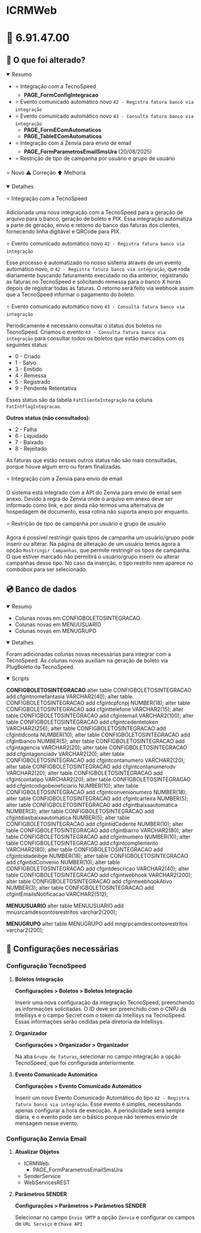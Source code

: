 # ICRMWeb

# :file_folder: 6.91.47.00

## :memo: O que foi alterado?

<details open>
<summary>Resumo</summary>

- :star: Integração com a TecnoSpeed
  - **PAGE_FormConfigIntegracao**
- :star: Evento comunicado automático novo `42 - Registra fatura banco via integração`
- :star: Evento comunicado automático novo `43 - Consulta fatura banco via integração`
  - **PAGE_FormEComAutomaticos**
  - **PAGE_TableEComAutomaticos**
- :star: Integração com a Zenvia para envio de email
  - **PAGE_FormParametrosEmailSmsUra** (20/08/2025)
- :star: Restrição de tipo de campanha por usuário e grupo de usuário 
  
</details>

:star: Novo
:warning: Correção
:arrow_up: Melhoria

<details open>
<summary>Detalhes</summary>

:star: Integração com a TecnoSpeed

Adicionada uma nova integração com a TecnoSpeed para a geração de arquivo para o banco, geração de boleto e PIX. Essa integração automatiza a parte de geração, envio e retorno do banco das faturas dos clientes, fornecendo linha digitável e QRCode para PIX.

:star: Evento comunicado automático novo `42 - Registra fatura banco via integração`

Esse processo é automatizado no nosso sistema através de um evento automático novo, o `42 - Registra fatura banco via integração`, que roda diariamente buscando faturamento executado no dia anterior, registrando as faturas no TecnoSpeed e solicitando remessa para o banco X horas depois de registrar todas as faturas. O retorno será feito via webhook assim que a TecnoSpeed informar o pagamento do boleto.

:star: Evento comunicado automático novo `43 - Consulta fatura banco via integração`

Periodicamente é necessário consultar o status dos boletos no TecnoSpeed. Criamos o evento `43 - Consulta fatura banco via integração` para consultar todos os boletos que estão marcados com os seguintes status:

- 0 - Criado
- 1 - Salvo
- 3 - Emitido
- 4 - Remessa
- 5 - Registrado
- 9 - Pendente Retentativa

Esses status são da tabela `FatClienteIntegração` na coluna `FatIntFlagIntegracao`.

**Outros status (não consultados):**

- 2 - Falha
- 6 - Liquidado
- 7 - Baixado
- 8 - Rejeitado

As faturas que estão nesses outros status não são mais consultadas, porque houve algum erro ou foram finalizadas.

:star: Integração com a Zenvia para envio de email

O sistema está integrado com a API do Zenvia para envio de email sem anexo. Devido à regra do Zenvia onde o arquivo em anexo deve ser informado como link, e por ainda não termos uma alternativa de hospedagem de documento, essa rotina não suporta anexo por enquanto.

:star: Restrição de tipo de campanha por usuário e grupo de usuário

Agora é possível restringir quais tipos de campanha um usuário/grupo pode inserir ou alterar. Na página de alteração de um usuário temos agora a opção `Restringir Campanhas`, que permite restringir os tipos de campanha. O que estiver marcado não permitirá o usuário/grupo inserir ou alterar campanhas desse tipo. No caso da inserção, o tipo restrito nem aparece no combobox para ser selecionado.

</details>

## :cd: Banco de dados

<details open>
<summary>Resumo</summary>

- Colunas novas em CONFIGBOLETOSINTEGRACAO
- Colunas novas em MENUUSUARIO
- Colunas novas em MENUGRUPO

</details>

<details open>
<summary>Detalhes</summary>

Foram adicionadas colunas novas necessárias para integrar com a TecnoSpeed. As colunas novas auxiliam na geração de boleto via PlugBoleto da TecnoSpeed.

</details>

<details open>
<summary>Scripts</summary>

**CONFIGBOLETOSINTEGRACAO**
alter table CONFIGBOLETOSINTEGRACAO add cfgintnomefantasia VARCHAR2(40);
alter table CONFIGBOLETOSINTEGRACAO add cfgintcpfcnpj NUMBER(18);
alter table CONFIGBOLETOSINTEGRACAO add cfginttelefone VARCHAR2(15);
alter table CONFIGBOLETOSINTEGRACAO add cfgintemail VARCHAR2(100);
alter table CONFIGBOLETOSINTEGRACAO add cfgintcedentetoken VARCHAR2(256);
alter table CONFIGBOLETOSINTEGRACAO add cfgintidconta NUMBER(10);
alter table CONFIGBOLETOSINTEGRACAO add cfgintbanco NUMBER(5);
alter table CONFIGBOLETOSINTEGRACAO add cfgintagencia VARCHAR2(20);
alter table CONFIGBOLETOSINTEGRACAO add cfgintagenciadv VARCHAR2(20);
alter table CONFIGBOLETOSINTEGRACAO add cfgintcontanumero VARCHAR2(20);
alter table CONFIGBOLETOSINTEGRACAO add cfgintcontanumerodv VARCHAR2(20);
alter table CONFIGBOLETOSINTEGRACAO add cfgintcontatipo VARCHAR2(20);
alter table CONFIGBOLETOSINTEGRACAO add cfgintcodigobeneficiario NUMBER(10);
alter table CONFIGBOLETOSINTEGRACAO add cfgintconvenionumero NUMBER(18);
alter table CONFIGBOLETOSINTEGRACAO add cfgintcarteira NUMBER(5);
alter table CONFIGBOLETOSINTEGRACAO add cfgintbaixaautomatica NUMBER(3);
alter table CONFIGBOLETOSINTEGRACAO add cfgintdiasbaixaautomatica NUMBER(5);
alter table CONFIGBOLETOSINTEGRACAO add cfgintidCedente NUMBER(10);
alter table CONFIGBOLETOSINTEGRACAO add cfgintbairro VARCHAR2(80);
alter table CONFIGBOLETOSINTEGRACAO add cfgintnumero NUMBER(10);
alter table CONFIGBOLETOSINTEGRACAO add cfgintcomplemento VARCHAR2(80);
alter table CONFIGBOLETOSINTEGRACAO add cfgintcidadeibge NUMBER(18);
alter table CONFIGBOLETOSINTEGRACAO add cfgintidConvenio NUMBER(10);
alter table CONFIGBOLETOSINTEGRACAO add cfgintdescricao VARCHAR2(40);
alter table CONFIGBOLETOSINTEGRACAO add cfgintwebhook VARCHAR2(200);
alter table CONFIGBOLETOSINTEGRACAO add cfgintwebhookAtivo NUMBER(3);
alter table CONFIGBOLETOSINTEGRACAO add cfgintEmailsNotificacao VARCHAR2(512);

**MENUUSUARIO**
alter table MENUUSUARIO add mnusrcamdescontosrestritos varchar2(200);

**MENUGRUPO**
alter table MENUGRUPO add mngrpcamdescontosrestritos varchar2(200);
</details>

## :wrench: Configurações necessárias

### Configuração TecnoSpeed

1. **Boletos Integração**

   **Configurações > Boletos > Boletos Integração**

   Inserir uma nova configuração da integração TecnoSpeed, preenchendo as informações solicitadas. O ID deve ser preenchido com o CNPJ da Intellisys e o campo Secret com o token da Intellisys na TecnoSpeed. Essas informações serão cedidas pela diretoria da Intellisys.

2. **Organizador**

   **Configurações > Organizador > Organizador**

   Na aba `Grupo de Faturas`, selecionar no campo integração a opção TecnoSpeed, que foi configurada anteriormente.

3. **Evento Comunicado Automático**

   **Configurações > Evento Comunicado Automático**

   Inserir um novo Evento Comunicado Automático do tipo `42 - Registra fatura banco via integração`. Esse evento é simples, necessitando apenas configurar a hora de execução. A periodicidade será sempre diária, e o evento pode ser o básico porque não teremos envio de mensagem nesse evento.

### Configuração Zenvia Email

1. **Atualizar Objetos**
   - ICRMWeb:
     - PAGE_FormParametrosEmailSmsUra
   - SenderService
   - WebServicesREST

2. **Parâmetros SENDER**

   **Configurações > Parâmetros > Parâmetros SENDER**

   Selecionar no campo `Envio SMTP` a opção `Zenvia` e configurar os campos de `URL Serviço` e `Chave API` 

